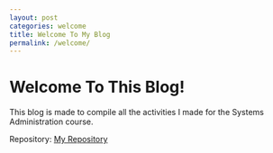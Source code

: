 ```yaml
---
layout: post
categories: welcome
title: Welcome To My Blog
permalink: /welcome/
---
```

# Welcome To This Blog!

This blog is made to compile all the activities I made for the Systems Administration course.

<p>Repository: <a href= "https://github.com/rlucana-tip/sysad2-12021.git">My Repository</a></p>